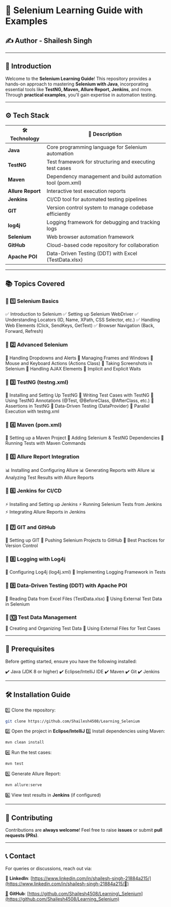 # 🚀 Selenium Learning Guide with Examples

## ✍️ Author - Shailesh Singh

---

## 📌 Introduction

Welcome to the **Selenium Learning Guide**! This repository provides a hands-on approach to mastering **Selenium with Java**, incorporating essential tools like **TestNG, Maven, Allure Report, Jenkins**, and more. Through **practical examples**, you'll gain expertise in automation testing.

---

## ⚙️ Tech Stack

| 🛠 Technology     | 📖 Description                                            |
| ----------------- | --------------------------------------------------------- |
| **Java**          | Core programming language for Selenium automation         |
| **TestNG**        | Test framework for structuring and executing test cases   |
| **Maven**         | Dependency management and build automation tool (pom.xml) |
| **Allure Report** | Interactive test execution reports                        |
| **Jenkins**       | CI/CD tool for automated testing pipelines                |
| **GIT**           | Version control system to manage codebase efficiently     |
| **log4j**         | Logging framework for debugging and tracking logs         |
| **Selenium**      | Web browser automation framework                          |
| **GitHub**        | Cloud-based code repository for collaboration             |
| **Apache POI**    | Data-Driven Testing (DDT) with Excel (TestData.xlsx)      |

---

## 📚 Topics Covered

### 🔹 1️⃣ Selenium Basics

✅ Introduction to Selenium
✅ Setting up Selenium WebDriver
✅ Understanding Locators (ID, Name, XPath, CSS Selector, etc.)
✅ Handling Web Elements (Click, SendKeys, GetText)
✅ Browser Navigation (Back, Forward, Refresh)

### 🔹 2️⃣ Advanced Selenium

🚀 Handling Dropdowns and Alerts
🚀 Managing Frames and Windows
🚀 Mouse and Keyboard Actions (Actions Class)
🚀 Taking Screenshots in Selenium
🚀 Handling AJAX Elements
🚀 Implicit and Explicit Waits

### 🔹 3️⃣ TestNG (testng.xml)

🔬 Installing and Setting Up TestNG
🔬 Writing Test Cases with TestNG
🔬 Using TestNG Annotations (@Test, @BeforeClass, @AfterClass, etc.)
🔬 Assertions in TestNG
🔬 Data-Driven Testing (DataProvider)
🔬 Parallel Execution with testng.xml

### 🔹 4️⃣ Maven (pom.xml)

📌 Setting up a Maven Project
📌 Adding Selenium & TestNG Dependencies
📌 Running Tests with Maven Commands

### 🔹 5️⃣ Allure Report Integration

📊 Installing and Configuring Allure
📊 Generating Reports with Allure
📊 Analyzing Test Results with Allure Reports

### 🔹 6️⃣ Jenkins for CI/CD

⚡ Installing and Setting up Jenkins
⚡ Running Selenium Tests from Jenkins
⚡ Integrating Allure Reports in Jenkins

### 🔹 7️⃣ GIT and GitHub

📁 Setting up GIT
📁 Pushing Selenium Projects to GitHub
📁 Best Practices for Version Control

### 🔹 8️⃣ Logging with Log4j

📜 Configuring Log4j (log4j.xml)
📜 Implementing Logging Framework in Tests

### 🔹 9️⃣ Data-Driven Testing (DDT) with Apache POI

📂 Reading Data from Excel Files (TestData.xlsx)
📂 Using External Test Data in Selenium

### 🔹 🔟 Test Data Management

📝 Creating and Organizing Test Data
📝 Using External Files for Test Cases

---

## 🔧 Prerequisites

Before getting started, ensure you have the following installed:

✔️ Java (JDK 8 or higher)
✔️ Eclipse/IntelliJ IDE
✔️ Maven
✔️ Git
✔️ Jenkins

---

## 🛠 Installation Guide

1️⃣ Clone the repository:

```sh
git clone https://github.com/Shailesh4508/Learning_Selenium
```

2️⃣ Open the project in **Eclipse/IntelliJ**
3️⃣ Install dependencies using Maven:

```sh
mvn clean install
```

4️⃣ Run the test cases:

```sh
mvn test
```

5️⃣ Generate Allure Report:

```sh
mvn allure:serve
```

6️⃣ View test results in **Jenkins** (if configured)

---

## 🎯 Contributing

Contributions are **always welcome**! Feel free to raise **issues** or submit **pull requests (PRs)**.

---

## 📞 Contact

For queries or discussions, reach out via:

🔗 **LinkedIn**: [https://www.linkedin.com/in/shailesh-singh-21884a215/](https://www.linkedin.com/in/shailesh-singh-21884a215/🔗)

[🔗](https://www.linkedin.com/in/shailesh-singh-21884a215/🔗) **GitHub**: [https://github.com/Shailesh4508/Learning\_Selenium](https://github.com/Shailesh4508/Learning_Selenium)

